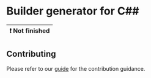 # Builder generator for C##

| :exclamation:  Not finished   |
|-------------------------------|

## Contributing

Please refer to our [guide](CONTRIBUTING.md) for the contribution guidance.
